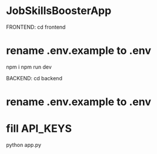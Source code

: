 # JobSkillsBoosterApp

FRONTEND:
cd frontend
# rename .env.example to .env
npm i
npm run dev

BACKEND:
cd backend
# rename .env.example to .env
# fill API_KEYS
python app.py
